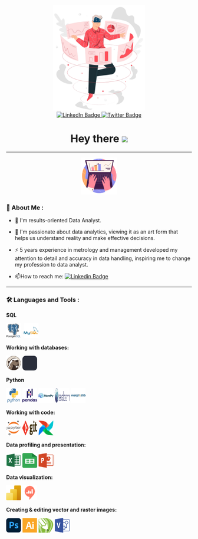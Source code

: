 <div id="header" align="center">
  <img src="https://github.com/mr-Vozhyk/Bio-icon/blob/main/mr_Vozhyk.svg" width="250"/>
</div>

<div id="badges" align="center">
  <a href="https://www.linkedin.com/in/mrvozhyk/">
    <img src="https://img.shields.io/badge/LinkedIn-blue?logo=linkedin&logoColor=white&style=for-the-badge" alt="LinkedIn Badge"/>
  </a>
  <a href="https://t.me/mr_Vozhyk">
    <img src="https://img.shields.io/badge/Telegram-blue?logo=telegram&logoColor=white&style=for-the-badge" alt="Twitter Badge"/>
  </a>
</div>
<h1 font-size="10px" align="center">
  Hey there
  <img src="https://media.giphy.com/media/hvRJCLFzcasrR4ia7z/giphy.gif" width="30px">
</h1>

---

<div id="header" align="center">
  <img src="https://github.com/mr-Vozhyk/Bio-icon/blob/main/bar-chart_logo.png" width="100"/>
</div>

### :rocket: About Me :

- :telescope: I'm results-oriented Data Analyst.

- :seedling: I'm passionate about data analytics, viewing it as an art form that helps us understand reality and make effective decisions. 

- :zap: 5 years experience in metrology and management developed my attention to detail and accuracy in data handling, inspiring me to change my profession to data analyst.

- :mailbox:How to reach me: [![Linkedin Badge](https://img.shields.io/badge/-mr_Vozhyk-blue?style=flat&logo=Linkedin&logoColor=white)](https://www.linkedin.com/in/mr-vozhyk/)

---

### :hammer_and_wrench: Languages and Tools :
<div>

**SQL**

  <img src="https://github.com/mr-Vozhyk/Bio-icon/blob/main/1_PostgreSQL.svg"         title="PostgreSQL"      alt="PostgreSQL" width="40" height="40"/>&nbsp;
  <img src="https://github.com/mr-Vozhyk/Bio-icon/blob/main/2_MySQL.svg"              title="MySQL"           alt="MySQL"      width="40" height="40"/>&nbsp;

**Working with databases:**

<img src="https://github.com/mr-Vozhyk/Bio-icon/blob/main/3_DBeaver.svg"              title="DBeaver"         alt="DBeaver"         width="40" height="40"/>
<img src="https://github.com/mr-Vozhyk/Bio-icon/blob/main/4_Clickhouse.svg"           title="ClickHouse"      alt="ClickHouse"      width="40" height="40"/>

**Python**

<img src="https://github.com/mr-Vozhyk/Bio-icon/blob/main/5_Python.svg"                    title="Python"                   alt="Python"                   width="40" height="40"/>
<img src="https://github.com/mr-Vozhyk/Bio-icon/blob/main/6_Pandas%20%5BPython%5D.svg"     title="Pandas [Python]"          alt="Pandas [Python]"          width="40" height="40"/>
<img src="https://github.com/mr-Vozhyk/Bio-icon/blob/main/7_Numpy%20%5BPython%5D.svg"      title="Numpy [Python]"           alt="Numpy [Python]"           width="40" height="40"/>
<img src="https://github.com/mr-Vozhyk/Bio-icon/blob/main/8_Seaborn%20%5BPython%5D.svg"    title="Seaborn [Python]"         alt="Seaborn [Python]"         width="40" height="40"/>
<img src="https://github.com/mr-Vozhyk/Bio-icon/blob/main/9_Matplotlib%20%5BPython%5D.svg" title="Matplotlib [Python]"      alt="Matplotlib [Python]"      width="40" height="40"/>

**Working with code:**

<img src="https://github.com/mr-Vozhyk/Bio-icon/blob/main/10_Jupyter.svg"           title="Jupyter"             alt="Jupyter"             width="40" height="40"/>
<img src="https://github.com/mr-Vozhyk/Bio-icon/blob/main/11_Git.svg"               title="Git"                 alt="Git"                 width="40" height="40"/>
<img src="https://github.com/mr-Vozhyk/Bio-icon/blob/main/12_Apache%20Airflow.svg"  title="Apache Airflow"      alt="Apache Airflow"      width="40" height="40"/>

**Data profiling and presentation:**

<img src="https://github.com/mr-Vozhyk/Bio-icon/blob/main/13_Excel.svg"              title="Excel"               alt="Excel"               width="40" height="40"/>
<img src="https://github.com/mr-Vozhyk/Bio-icon/blob/main/14_Google%20Sheets.svg"    title="Google Sheets"       alt="Google Sheets"       width="40" height="40"/>
<img src="https://github.com/mr-Vozhyk/Bio-icon/blob/main/15_Power%20Point.svg"      title="Power Point"         alt="Power Point"         width="40" height="40"/>

**Data visualization:**

<img src="https://github.com/mr-Vozhyk/Bio-icon/blob/main/16_Power%20BI.svg"         title="Power BI"            alt="Power BI"            width="40" height="40"/>
<img src="https://github.com/mr-Vozhyk/Bio-icon/blob/main/17_Redash.svg"             title="Redash"              alt="Redash"              width="40" height="40"/>

**Creating & editing vector and raster images:**

<img src="https://github.com/mr-Vozhyk/Bio-icon/blob/main/18_Adobe%20Photoshop.svg"       title="Adobe Photoshop"     alt="Adobe Photoshop"     width="40" height="40"/>
<img src="https://github.com/mr-Vozhyk/Bio-icon/blob/main/19_Adobe%20Illustrator.svg"     title="Adobe Illustrator"   alt="Adobe Illustrator"   width="40" height="40"/>
<img src="https://github.com/mr-Vozhyk/Bio-icon/blob/main/20_CorelDraw.svg"               title="CorelDraw"           alt="CorelDraw"           width="40" height="40"/>
<img src="https://github.com/mr-Vozhyk/Bio-icon/blob/main/21_MS%20Visio.svg"              title="MS Visio"            alt="MS Visio"            width="40" height="40"/>
</div>

